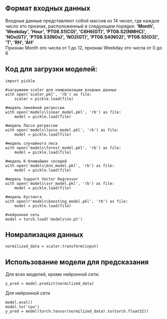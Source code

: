 ## Формат входных данных
Входные данные представляют собой массив из 14 чисел, где каждое число это признак, расположенный в следующем порядке:
**'Month', 'Weekday', 'Hour', 'PT08.S1(CO)', 'C6H6(GT)', 'PT08.S2(NMHC)', 'NOx(GT)', 'PT08.S3(NOx)', 'NO2(GT)', 'PT08.S4(NO2)', 'PT08.S5(O3)', 'T', 'RH', 'AH'** <br>
Признак Month это числа от 1 до 12, признак Weekday это числа от 0 до 6


## Код для загрузки моделей:

```
import pickle

#загружаем scaler для номрализации входных данных
with open('scaler.pkl', 'rb') as file:
    scaler = pickle.load(file)

#модель линейной регрессии
with open('models\linear_model.pkl', 'rb') as file:
    model = pickle.load(file)

#модель Лассо регрессии
with open('models\lasso_model.pkl', 'rb') as file:
    model = pickle.load(file)

#модель случайного леса
with open('models\forest_model.pkl', 'rb') as file:
    model = pickle.load(file)

#модель K-ближайших соседей
with open('models\knn_model.pkl', 'rb') as file:
    model = pickle.load(file)

#модель Support Vector Regressor
with open('models\svr_model.pkl', 'rb') as file:
    model = pickle.load(file)

#модель бустинга
with open(r'models\boosting_model.pkl', 'rb') as file:
    model = pickle.load(file)

#нейронная сеть
model = torch.load('models\nn.pt')
```
## Номрализация данных
```
normilized_data = scaler.transform(input)
```

## Использование модели для предсказания
Для всех моделей, кроме нейронной сети:
```
y_pred = model.predict(normilized_data)
```

Для нейронной сети
```
model.eval()
model.to('cpu')
y_pred = model(torch.tensor(normilized_data).to(torch.float32))
```
